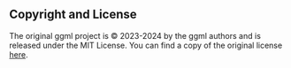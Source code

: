 ## Copyright and License

The original ggml project is © 2023-2024 by the ggml authors and is released under the MIT License. You can find a copy of the original license [here](https://github.com/ggerganov/ggml/blob/master/LICENSE).
